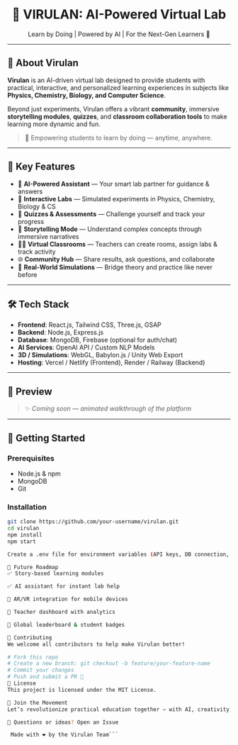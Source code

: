 <h1 align="center">🧪 VIRULAN: AI-Powered Virtual Lab</h1>

<p align="center">
  Learn by Doing | Powered by AI | For the Next-Gen Learners 🌟
</p>

---

## 🚀 About Virulan

**Virulan** is an AI-driven virtual lab designed to provide students with practical, interactive, and personalized learning experiences in subjects like **Physics, Chemistry, Biology, and Computer Science**.

Beyond just experiments, Virulan offers a vibrant **community**, immersive **storytelling modules**, **quizzes**, and **classroom collaboration tools** to make learning more dynamic and fun.

> 🎯 Empowering students to learn by doing — anytime, anywhere.

---

## 🌟 Key Features

- 🧠 **AI-Powered Assistant** — Your smart lab partner for guidance & answers  
- 🧪 **Interactive Labs** — Simulated experiments in Physics, Chemistry, Biology & CS  
- 🧩 **Quizzes & Assessments** — Challenge yourself and track your progress  
- 📖 **Storytelling Mode** — Understand complex concepts through immersive narratives  
- 👩‍🏫 **Virtual Classrooms** — Teachers can create rooms, assign labs & track activity  
- 🌐 **Community Hub** — Share results, ask questions, and collaborate  
- 🧬 **Real-World Simulations** — Bridge theory and practice like never before

---

## 🛠️ Tech Stack

- **Frontend**: React.js, Tailwind CSS, Three.js, GSAP  
- **Backend**: Node.js, Express.js  
- **Database**: MongoDB, Firebase (optional for auth/chat)  
- **AI Services**: OpenAI API / Custom NLP Models  
- **3D / Simulations**: WebGL, Babylon.js / Unity Web Export  
- **Hosting**: Vercel / Netlify (Frontend), Render / Railway (Backend)

---

## 📸 Preview

> ✨ *Coming soon — animated walkthrough of the platform*

---

## 🔧 Getting Started

### Prerequisites

- Node.js & npm
- MongoDB
- Git

### Installation

```bash
git clone https://github.com/your-username/virulan.git
cd virulan
npm install
npm start

Create a .env file for environment variables (API keys, DB connection, etc.).

🧠 Future Roadmap
✅ Story-based learning modules

✅ AI assistant for instant lab help

🚧 AR/VR integration for mobile devices

🚧 Teacher dashboard with analytics

🚧 Global leaderboard & student badges

🤝 Contributing
We welcome all contributors to help make Virulan better!

# Fork this repo
# Create a new branch: git checkout -b feature/your-feature-name
# Commit your changes
# Push and submit a PR 🚀
📄 License
This project is licensed under the MIT License.

🙌 Join the Movement
Let’s revolutionize practical education together — with AI, creativity, and purpose.

💬 Questions or ideas? Open an Issue

 Made with ❤️ by the Virulan Team```
